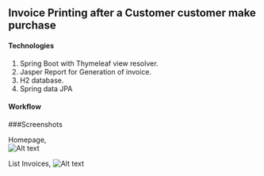 ## Invoice Printing after a Customer customer make purchase

#### Technologies
1. Spring Boot with Thymeleaf view resolver.
2. Jasper Report for Generation of invoice.
3. H2 database.
4. Spring data JPA

#### Workflow

###Screenshots
               
Homepage,     
![Alt text](/home/johnsooraj/Pictures/tks1.png?raw=true "Home page")

List Invoices,
![Alt text](/home/johnsooraj/Pictures/tks2.png?raw=true "Home page")